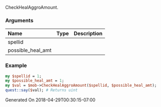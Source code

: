 CheckHealAggroAmount.
### Arguments
**Name**|**Type**|**Description**
:---|:---|:---
spellid||
possible_heal_amt||

### Example

```perl
my $spellid = 1;
my $possible_heal_amt = 1;
my $val = $mob->CheckHealAggroAmount($spellid, $possible_heal_amt);
quest::say($val); # Returns uint
```


Generated On 2018-04-29T00:30:15-07:00